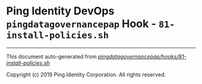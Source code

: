 
# Ping Identity DevOps `pingdatagovernancepap` Hook - `81-install-policies.sh`

---
This document auto-generated from _[pingdatagovernancepap/hooks/81-install-policies.sh](https://github.com/pingidentity/pingidentity-docker-builds/blob/master/pingdatagovernancepap/hooks/81-install-policies.sh)_

Copyright (c)  2019 Ping Identity Corporation. All rights reserved.
